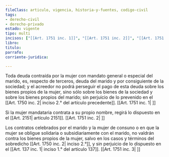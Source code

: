 ```yaml
---
fileClass: articulo, vigencia, historia-y-fuentes, codigo-civil
tags:
- derecho-civil
- derecho-privado
estado: vigente
tipo: multi
incisos: ["[[Art. 1751 inc. 1]]", "[[Art. 1751 inc. 2]]", "[[Art. 1751 inc. 3]]"]
libro:
titulo:
parrafo:
corriente-juridica:

---
```

Toda deuda contraída por la mujer con mandato general o especial del marido, es, respecto de terceros, deuda del marido y por consiguiente de la sociedad; y el acreedor no podrá perseguir el pago de esta deuda sobre los bienes propios de la mujer, sino sólo sobre los bienes de la sociedad y sobre los bienes propios del marido; sin perjuicio de lo prevenido en el [[Art. 1750 inc. 2| inciso 2.° del artículo precedente]]. [[Art. 1751 inc. 1| ]]

Si la mujer mandataria contrata a su propio nombre, regirá lo dispuesto en el [[Art. 2151| artículo 2151]]. [[Art. 1751 inc. 2| ]]

Los contratos celebrados por el marido y la mujer de consuno o en que la mujer se obligue solidaria o subsidiariamente con el marido, no valdrán contra los bienes propios de la mujer, salvo en los casos y términos del sobredicho [[Art. 1750 inc. 2| inciso 2.°]], y sin perjuicio de lo dispuesto en el [[Art. 137 inc. 1| inciso 1.° del artículo 137]]. [[Art. 1751 inc. 3| ]]